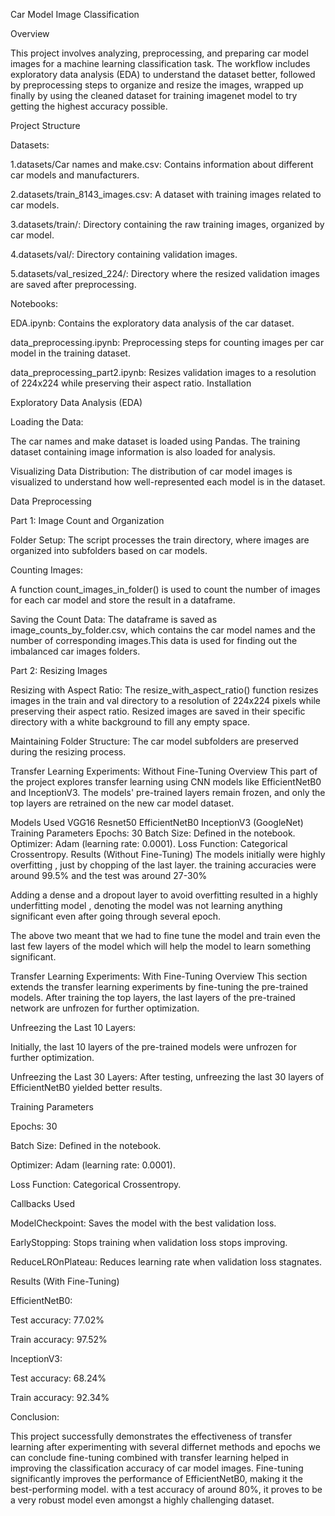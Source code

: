 Car Model Image Classification

Overview

This project involves analyzing, preprocessing, and preparing car model images for a machine learning classification task. The workflow includes exploratory data analysis (EDA) to understand the dataset better, followed by preprocessing steps to organize and resize the images, wrapped up finally by using the cleaned dataset for training imagenet model to try getting the highest accuracy possible.

Project Structure

Datasets:

1.datasets/Car names and make.csv: Contains information about different car models and manufacturers.

2.datasets/train_8143_images.csv: A dataset with training images related to car models.

3.datasets/train/: Directory containing the raw training images, organized by car model.

4.datasets/val/: Directory containing validation images.

5.datasets/val_resized_224/: Directory where the resized validation images are saved after preprocessing.

Notebooks:

EDA.ipynb: Contains the exploratory data analysis of the car dataset.

data_preprocessing.ipynb: Preprocessing steps for counting images per car model in the training dataset.

data_preprocessing_part2.ipynb: Resizes validation images to a resolution of 224x224 while preserving their aspect ratio.
Installation


Exploratory Data Analysis (EDA)

Loading the Data:

The car names and make dataset is loaded using Pandas.
The training dataset containing image information is also loaded for analysis.


Visualizing Data Distribution:
The distribution of car model images is visualized to understand how well-represented each model is in the dataset.

Data Preprocessing

Part 1: Image Count and Organization

Folder Setup:
The script processes the train directory, where images are organized into subfolders based on car models.

Counting Images:

A function count_images_in_folder() is used to count the number of images for each car model and store the result in a dataframe.

Saving the Count Data:
The dataframe is saved as image_counts_by_folder.csv, which contains the car model names and the number of corresponding images.This data is used for finding out the imbalanced car images folders.

Part 2: Resizing Images

Resizing with Aspect Ratio:
The resize_with_aspect_ratio() function resizes images in the train and val  directory to a resolution of 224x224 pixels while preserving their aspect ratio.
Resized images are saved in their specific  directory with a white background to fill any empty space.

Maintaining Folder Structure:
The car model subfolders are preserved during the resizing process.



Transfer Learning Experiments: Without Fine-Tuning
Overview
This part of the project explores transfer learning using CNN models like EfficientNetB0 and InceptionV3. The models' pre-trained layers remain frozen, and only the top layers are retrained on the new car model dataset.


Models Used
VGG16
Resnet50
EfficientNetB0
InceptionV3 (GoogleNet)
Training Parameters
Epochs: 30
Batch Size: Defined in the notebook.
Optimizer: Adam (learning rate: 0.0001).
Loss Function: Categorical Crossentropy.
Results (Without Fine-Tuning)
The models initially were highly overfitting , just by chopping of the last layer. the training accuracies were around 99.5% and the test was around 27-30%

Adding a dense and a dropout layer to avoid overfitting resulted in a highly underfitting model , denoting the model was not learning anything significant even after going through several epoch. 

The above two meant that we had to fine tune the model and train even the last few layers of the model which will help the model to learn something significant.


Transfer Learning Experiments: With Fine-Tuning
Overview
This section extends the transfer learning experiments by fine-tuning the pre-trained models. After training the top layers, the last layers of the pre-trained network are unfrozen for further optimization.


Unfreezing the Last 10 Layers:

Initially, the last 10 layers of the pre-trained models were unfrozen for further optimization.

Unfreezing the Last 30 Layers:
After testing, unfreezing the last 30 layers of EfficientNetB0 yielded better results.

Training Parameters

Epochs: 30

Batch Size: Defined in the notebook.

Optimizer: Adam (learning rate: 0.0001).

Loss Function: Categorical Crossentropy.

Callbacks Used

ModelCheckpoint: Saves the model with the best validation loss.

EarlyStopping: Stops training when validation loss stops 
improving.

ReduceLROnPlateau: Reduces learning rate when validation loss stagnates.

Results (With Fine-Tuning)

EfficientNetB0:

Test accuracy: 77.02%

Train accuracy: 97.52%

InceptionV3:

Test accuracy: 68.24%

Train accuracy: 92.34%

Conclusion:

This project successfully demonstrates the effectiveness of transfer learning after experimenting with several differnet methods and epochs we can conclude fine-tuning combined with transfer learning helped in improving the classification accuracy of car model images. Fine-tuning significantly improves the performance of EfficientNetB0, making it the best-performing model. with a test accuracy of around 80%, it proves to be a very robust model even amongst a highly challenging dataset.


